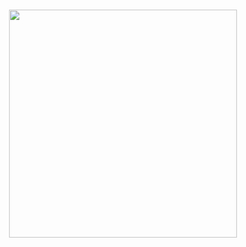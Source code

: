 <h1 align="center">
  <img src="https://avatars.githubusercontent.com/u/35456799?s=400" width="400"/>
</h1>
